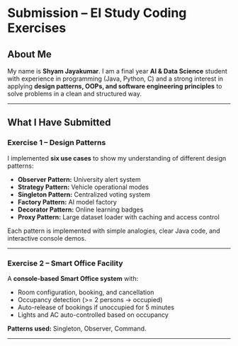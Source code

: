 # Submission – EI Study Coding Exercises

## About Me

My name is **Shyam Jayakumar**. I am a final year **AI & Data Science** student with experience in programming (Java, Python, C) and a strong interest in applying **design patterns, OOPs, and software engineering principles** to solve problems in a clean and structured way.

---

## What I Have Submitted

### Exercise 1 – Design Patterns

I implemented **six use cases** to show my understanding of different design patterns:

* **Observer Pattern:** University alert system
* **Strategy Pattern:** Vehicle operational modes
* **Singleton Pattern:** Centralized voting system
* **Factory Pattern:** AI model factory
* **Decorator Pattern:** Online learning badges
* **Proxy Pattern:** Large dataset loader with caching and access control

Each pattern is implemented with simple analogies, clear Java code, and interactive console demos.

---

### Exercise 2 – Smart Office Facility

A **console-based Smart Office system** with:

* Room configuration, booking, and cancellation
* Occupancy detection (>= 2 persons → occupied)
* Auto-release of bookings if unoccupied for 5 minutes
* Lights and AC auto-controlled based on occupancy

**Patterns used:** Singleton, Observer, Command.

---